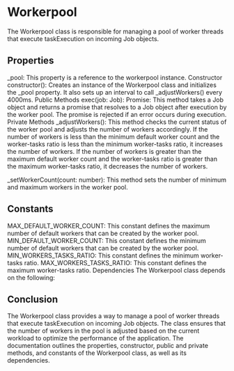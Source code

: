 # Workerpool
The Workerpool class is responsible for managing a pool of worker threads that execute taskExecution on incoming Job objects.


## Properties
_pool: This property is a reference to the workerpool instance.
Constructor
constructor(): Creates an instance of the Workerpool class and initializes the _pool property. It also sets up an interval to call _adjustWorkers() every 4000ms.
Public Methods
exec(job: Job): Promise<Job>: This method takes a Job object and returns a promise that resolves to a Job object after execution by the worker pool. The promise is rejected if an error occurs during execution.
Private Methods
_adjustWorkers(): This method checks the current status of the worker pool and adjusts the number of workers accordingly. If the number of workers is less than the minimum default worker count and the worker-tasks ratio is less than the minimum worker-tasks ratio, it increases the number of workers. If the number of workers is greater than the maximum default worker count and the worker-tasks ratio is greater than the maximum worker-tasks ratio, it decreases the number of workers.

_setWorkerCount(count: number): This method sets the number of minimum and maximum workers in the worker pool.

## Constants
MAX_DEFAULT_WORKER_COUNT: This constant defines the maximum number of default workers that can be created by the worker pool.
MIN_DEFAULT_WORKER_COUNT: This constant defines the minimum number of default workers that can be created by the worker pool.
MIN_WORKERS_TASKS_RATIO: This constant defines the minimum worker-tasks ratio.
MAX_WORKERS_TASKS_RATIO: This constant defines the maximum worker-tasks ratio.
Dependencies
The Workerpool class depends on the following:


## Conclusion
The Workerpool class provides a way to manage a pool of worker threads that execute taskExecution on incoming Job objects. The class ensures that the number of workers in the pool is adjusted based on the current workload to optimize the performance of the application. The documentation outlines the properties, constructor, public and private methods, and constants of the Workerpool class, as well as its dependencies.
